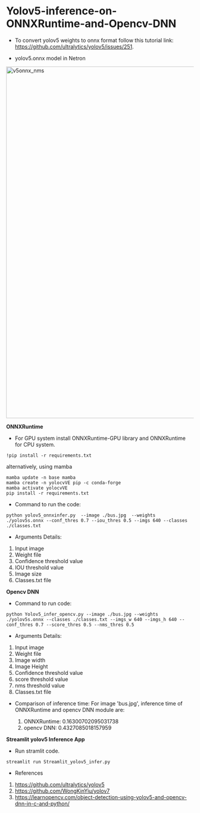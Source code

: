# Yolov5-inference-on-ONNXRuntime-and-Opencv-DNN

* To convert yolov5 weights to onnx format follow this tutorial link: https://github.com/ultralytics/yolov5/issues/251.

* yolov5.onnx model in Netron
<img width="941" alt="v5onnx_nms" src="https://user-images.githubusercontent.com/64680838/207949434-6cb25740-57d1-420b-8384-f81cb33fd284.PNG">

**ONNXRuntime**

* For GPU system install ONNXRuntime-GPU library and ONNXRuntime for CPU system.
```
!pip install -r requirements.txt
```
alternatively, using mamba
```
mamba update -n base mamba
mamba create -n yolocvVE pip -c conda-forge
mamba activate yolocvVE
pip install -r requirements.txt
```


* Command to run the code:

```
python yolov5_onnxinfer.py  --image ./bus.jpg  --weights ./yolov5s.onnx --conf_thres 0.7 --iou_thres 0.5 --imgs 640 --classes ./classes.txt
```
* Arguments Details:
1. Input image
2. Weight file
3. Confidence threshold value
4. IOU threshold value
5. Image size
6. Classes.txt file

**Opencv DNN**

* Command to run code:
```
python Yolov5_infer_opencv.py --image ./bus.jpg --weights ./yolov5s.onnx --classes ./classes.txt --imgs_w 640 --imgs_h 640 --conf_thres 0.7 --score_thres 0.5 --nms_thres 0.5
```
* Arguments Details:
1. Input image
2. Weight file
3. Image width
4. Image Height
5. Confidence threshold value
6. score threshold value
7. nms threshold value
8. Classes.txt file

* Comparison of inference time:
For image 'bus.jpg', inference time of ONNXRuntime and opencv DNN module are:

 	1. ONNXRuntime: 0.16300702095031738
	2. opencv DNN:  0.4327085018157959 

**Streamlit yolov5 Inference App**

* Run stramlit code.

```
streamlit run Streamlit_yolov5_infer.py
```


* References
1. https://github.com/ultralytics/yolov5
2. https://github.com/WongKinYiu/yolov7
3. https://learnopencv.com/object-detection-using-yolov5-and-opencv-dnn-in-c-and-python/
